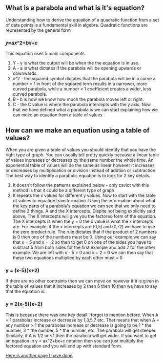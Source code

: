<!-- # Text 1

## Text 2

### Text 3

- Bulleted
- List

1. Numbered
2. List

**Bold**

_Italic_ 

`Code` text

[Link](https://hang.city)

![Image](https://hang.city/image.png) -->



## What is a parabola and what is it's equation?

Understanding how to derive the equation of a quadratic function from a set of data points is a fundamental skill in algebra. Quadratic functions are represented by the general form 
### 𝑦=𝑎𝑥^2+𝑏𝑥+𝑐
This equation uses 5 main components.
1. Y - y is what the output will be when the the equation is in use.
2. A - a is what dictates if the parabola will be opening upwards or downwards.
3. x^2 - the squared symbol dictates that the parabola will be in a curve a number > 1 in front of the squared term results in a narrower, more curved parabola, while a number < 1 coefficient creates a wider, less curved parabola.
4. B - b is how we know how much the parabola moves left or right.
5. C - the C value is where the parabola intercepts with the y axis.
Now that we have defined what a parabola is we can start explaining how we can make an equation from a table of values.

## How can we make an equation using a table of values?

When you are given a table of values you should identify that you have the right type of graph. You can usually tell pretty quickly because a linear table of values increases or decreases by the same number the whole time. An exponential table of values will do the same as linear however it increases or decreases by multiplication or division instead of addtion or subtraction. The best way to identify a parabolic equation is to look for 2 key details.
1. It doesn't follow the patterns explained below - only caviot with this method is that it could be a different type of graph
2. It repeats the x values for different y values.
Now to start with the table of values to equation transformation.
Using the information about what the key parts of a parabola's equation we can see that we only need to define 2 things. A and the X intercepts.
Dispite not being explicitly said above, The X intercepts will give you the factored form of the equation. The X intercepts is when the y = 0 the x value is what the x intercepts are.
For example, if the x intercepts are (0,5) and (0,-2) we have to use the zero product rule.
The rule dictates that if the product of 2 numbers is 0 then one of the numbers must be 0.
Using our example we can say that x = 5 and x = -2 so then to get 0 on one of the sides you have to subtract 5 from both sides for the first example and add 2 for the other example.
We are left with x - 5 = 0 and x + 2 = 0 we can then say that these two equations multiplied by each other must = 0
### y = (x-5)(x+2)
If there are no other contraints then we can move on however if it is given in the table of values that it increases by 2 then 6 then 10 then we have to say that the equation is:
### y = 2(x-5)(x+2) 
This is because there was one key detail I forgot to mention before. When A = 1 parabolas increase or decrease by 1,3,5,7 etc. That means that when A = any number > 1 the parabolas increase or decrease is going to be 1 * the number, 3 * the number, 5 * the number, etc. The parabola will get steeper.
Similarly, if A is 1/2 or <1 then the parabola will get wider.
If you want to get an equation in y = ax^2+bx+c notation then you can just multiply the factored equation and you will end up with standard form.

<a href="mentimath_triangle_congruence_and_similarity.py">Here is another page I have done</a>


<!-- For more details see [GitHub Flavored Markdown](https://guides.github.com/features/mastering-markdown/).
 -->

<!-- Your Pages site will use the layout and styles from the Jekyll theme you have selected in your [repository settings](https://github.com/superbluenova/hang-city-web/settings/pages). The name of this theme is saved in the Jekyll `_config.yml` configuration file.

### Support or Contact

Having trouble with Pages? Check out our [documentation](https://docs.github.com/categories/github-pages-basics/) or [contact support](https://support.github.com/contact) and we’ll help you sort it out.
 -->
